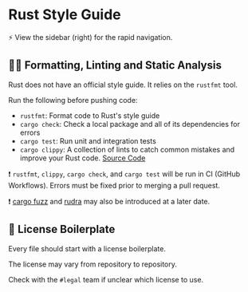 # Rust Style Guide

:zap: View the sidebar (right) for the rapid navigation.

## :guardsman: Formatting, Linting and Static Analysis
Rust does not have an official style guide. It relies on the `rustfmt` tool.

Run the following before pushing code:
- `rustfmt`: Format code to Rust's style guide
- `cargo check`: Check a local package and all of its dependencies for errors
- `cargo test`: Run unit and integration tests
- `cargo clippy`: A collection of lints to catch common mistakes and improve your Rust code. [Source Code](https://github.com/rust-lang/rust-clippy)

:exclamation: `rustfmt`, `clippy`, `cargo check`, and `cargo test` will be run in CI (GitHub Workflows). Errors must be fixed prior to merging a pull request.

:exclamation: [cargo fuzz](https://rust-fuzz.github.io/book/introduction.html) and [rudra](https://github.com/sslab-gatech/Rudra) may also be introduced at a later date.

## :page_with_curl: License Boilerplate

Every file should start with a license boilerplate.

The license may vary from repository to repository.

Check with the `#legal` team if unclear which license to use.